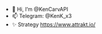 - 👋 Hi, I’m @KenCarvAPI
- 📫 Telegram: @KenK_x3
- ✨ Strategy https://www.attrakt.io/
<!---
KenCarvAPI/KenCarvAPI is a ✨ special ✨ repository because its `README.md` (this file) appears on your GitHub profile.
You can click the Preview link to take a look at your changes.
--->
